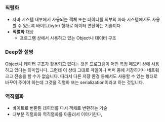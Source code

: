 ### 직렬화

- 자바 시스템 내부에서 사용되는 객체 또는 데이터를 외부의 자바 시스템에서도 사용할 수 있도록 바이트(byte) 형태로 데이터 변환하는 기술이다
- **직렬화** 대상
    - 프로그램 상에서 사용하고 있는 Object나 데이터 구조

### Deep한 설명

Object나 데이터 구조가 활용되고 있다는 것은 프로그램이 어떤 특정 메모리 상에 사용하고 있다는 의미입니다. 그런데 이 상태 그대로 파일이나 버퍼 등에 저장하거나 네트워크고 전송을 할 수가 없습니다. 따라서 다른 저장 환경 등에서도 사용할 수 있는 형태로 바꾸어 주어야 하는데 그것을 직렬화 또는 serialization이라고 하는 것입니다.

### 역직렬화

- 바이트로 변환된 데이터를 다시 객체로 변환하는 기술
- 대부분 직렬화와 역직렬화를 아울러서 이야기한다,
